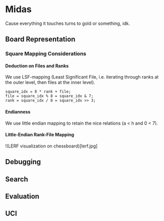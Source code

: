 # Midas
Cause everything it touches turns to gold or something, idk.
## Board Representation
### Square Mapping Considerations
#### Deduction on Files and Ranks
We use LSF-mapping (Least Significant File, i.e. iterating through ranks at the outer level, then files at the inner level).
```
square_idx = 8 * rank + file;
file = square_idx % 8 = square_idx & 7;
rank = square_idx / 8 = square_idx >> 3;
```

#### Endianness
We use little endian mapping to retain the nice relations (a < h and 0 < 7).

#### Little-Endian Rank-File Mapping
!(LERF visualization on chessboard)[lerf.jpg]

## Debugging
## Search
## Evaluation
## UCI
